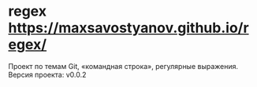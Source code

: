 # regex  https://maxsavostyanov.github.io/regex/
Проект по темам Git, «командная строка», регулярные выражения.
Версия проекта: v0.0.2
